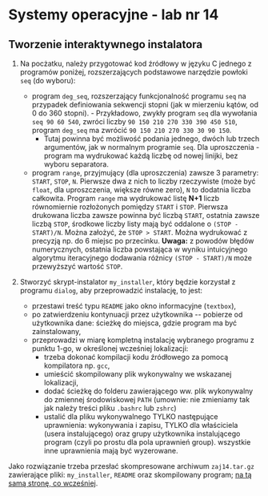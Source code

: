 
# Systemy operacyjne - lab nr 14

## Tworzenie interaktywnego instalatora

1. Na pocżatku, należy przygotować kod źródłowy w języku C jednego z programów poniżej, rozszerzających podstawowe narzędzie powłoki `seq` (do wyboru):
	- program `deg_seq`, rozszerzający funkcjonalność programu `seq` na przypadek definiowania sekwencji stopni (jak w mierzeniu kątów, od 0 do 360 stopni). 		- Przykładowo, zwykły program `seq` dla wywołania `seq 90 60 540`, zwróci liczby `90 150 210 270 330 390 450 510`, program `deg_seq` ma zwrócić `90 150 210 270 330 30 90 150`. 
		- Tutaj powinna być możliwość podania jednego, dwóch lub trzech argumentów, jak w normalnym programie `seq`. Dla uproszczenia - program ma wydrukować każdą liczbę od nowej linijki, bez wyboru separatora.
	- program `range`, przyjmujący (dla uproszczenia) zawsze 3 parametry: `START`, `STOP`, `N`. Pierwsze dwa z nich to liczby rzeczywiste (może być `float`, dla uproszczenia, większe równe zero), `N` to dodatnia liczba całkowita. Program `range` ma wydrukować listę **N+1** liczb równomiernie rozłożonych pomiędzy `START` i `STOP`. Pierwsza drukowana liczba zawsze powinna być liczbą `START`, ostatnia zawsze liczbą `STOP`, środkowe liczby listy mają być oddalone o `(STOP - START)/N`. Można założyć, że `STOP > START`. Można wydrukować z precyzją np. do 6 miejsc po przecinku. **Uwaga:** z powodów błędów numerycznych, ostatnia liczba powstająca w wyniku intuicyjnego algorytmu iteracyjnego dodawania różnicy `(STOP - START)/N` może przewyższyć wartość `STOP`.
 
1. Stworzyć skrypt-instalator `my_installer`, 	który będzie korzystał z programu `dialog`, aby przeprowadzić instalację, to jest:
	- przestawi treść typu `README` jako okno informacyjne (`textbox`),
	- po zatwierdzeniu kontynuacji przez użytkownika -- pobierze od użytkownika dane: ścieżkę do miejsca, gdzie program ma być zainstalowany,
	- przeprowadzi w miarę kompletną instalację wybranego programu z punktu 1-go, w określonej wcześniej lokalizacji:
		- trzeba dokonać kompilacji kodu źródłowego za pomocą kompilatora np. `gcc`,
		- umieścić skompilowany plik wykonywalny we wskazanej lokalizacji,
		- dodać ścieżkę do folderu zawierającego ww. plik wykonywalny do zmiennej środowiskowej `PATH` (umownie: nie zmieniamy tak jak należy treści pliku `.bashrc` lub `zshrc`)
		- ustalić dla pliku wykonywalnego TYLKO następujące uprawnienia: wykonywania i zapisu, TYLKO dla właściciela (usera instalującego) oraz grupy użytkownika instalującego program (czyli po prostu dla pola uprawnień group). wszystkie inne uprawnienia mają być wyzerowane. 


Jako rozwiązanie trzeba przesłać skompresowane archiwum `zaj14.tar.gz` zawierające pliki: `my_installer`, `README` oraz skompilowany program;  [na tą samą stronę, co wcześniej](https://alioth.uwb.edu.pl/cgi-bin/so-lab/rejestr).
